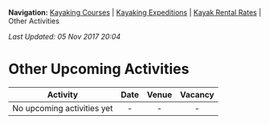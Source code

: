 **Navigation:** [Kayaking Courses](index) &#124; [Kayaking Expeditions](expedition) &#124; [Kayak Rental Rates](rental) &#124; Other Activities

_Last Updated: 05 Nov 2017 20:04_
# Other Upcoming Activities

Activity | Date | Venue | Vacancy
:---:|:---:|:---:|:---:
No upcoming activities yet|-|-|- 

